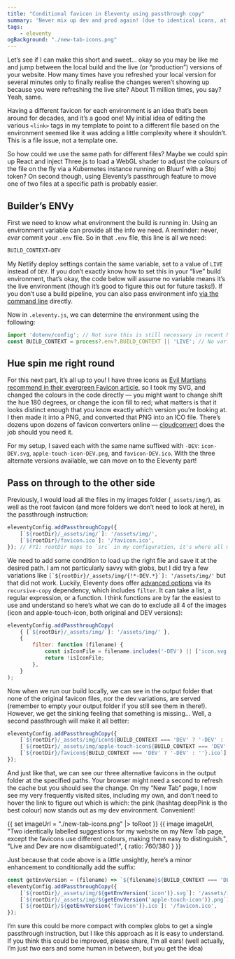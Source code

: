 ```yaml
---
title: "Conditional favicon in Eleventy using passthrough copy"
summary: 'Never mix up dev and prod again! (due to identical icons, at least)'
tags:
    - eleventy
ogBackground: "./new-tab-icons.png"
---
```


Let’s see if I can make this short and sweet… okay so you may be like me and jump between the local build and the live (or “production”) versions of your website. How many times have you refreshed your local version for several minutes only to finally realise the changes weren’t showing up because you were refreshing the live site? About 11 million times, you say? Yeah, same.

Having a different favicon for each environment is an idea that’s been around for decades, and it’s a good one! My initial idea of editing the various `<link>` tags in my template to point to a different file based on the environment seemed like it was adding a little complexity where it shouldn’t. This is a file issue, not a template one.

So how could we use the same path for different files? Maybe we could spin up React and inject Three.js to load a WebGL shader to adjust the colours of the file on the fly via a Kubernetes instance running on Bluurf with a Stoj token? On second though, using Eleventy’s passthrough feature to move one of two files at a specific path is probably easier.

## Builder’s ENVy

First we need to know what environment the build is running in. Using an environment variable can provide all the info we need. A reminder: never, _ever_ commit your `.env` file. So in that `.env` file, this line is all we need:

```js
BUILD_CONTEXT=DEV
```

My Netlify deploy settings contain the same variable, set to a value of `LIVE` instead of `DEV`. If you don’t exactly know how to set this in your “live” build environment, that’s okay, the code below will assume no variable means it’s the live environment (though it’s good to figure this out for future tasks!). If you don’t use a build pipeline, you can also pass environment info [via the command line](https://www.11ty.dev/docs/environment-vars/#via-the-command-line) directly.

Now in `.eleventy.js`, we can determine the environment using the following:

```js
import 'dotenv/config'; // Not sure this is still necessary in recent Node versions...?
const BUILD_CONTEXT = process?.env?.BUILD_CONTEXT || 'LIVE'; // No var? We're doing it LIVE
```

## Hue spin me right round

For this next part, it’s all up to you! I have three icons as [Evil Martians recommend in their evergreen Favicon article](https://evilmartians.com/chronicles/how-to-favicon-in-2021-six-files-that-fit-most-needs), so I took my SVG, and changed the colours in the code directly — you might want to change shift the hue 180 degrees, or change the icon fill to red; what matters is that it looks distinct enough that you know exactly which version you’re looking at. I then made it into a PNG, and converted that PNG into an ICO file. There’s dozens upon dozens of favicon converters online — [cloudconvert](https://cloudconvert.com/png-to-ico) does the job should you need it.

For my setup, I saved each with the same name suffixed with `-DEV`: `icon-DEV.svg`, `apple-touch-icon-DEV.png`, and `favicon-DEV.ico`. With the three alternate versions available, we can move on to the Eleventy part!

## Pass on through to the other side

Previously, I would load all the files in my images folder (`_assets/img/`), as well as the root favicon (and more folders we don’t need to look at here), in the passthrough instruction:

```js
eleventyConfig.addPassthroughCopy({
	[`${rootDir}/_assets/img/`]: '/assets/img/',
	[`${rootDir}/favicon.ico`]: '/favicon.ico',
}); // FYI: rootDir maps to `src` in my configuration, it's where all my source files are
```

We need to add some condition to load up the right file and save it at the desired path. I am not particularly savvy with globs, but I did try a few variations like ``[`${rootDir}/_assets/img/{!*-DEV.*}`]: '/assets/img/'`` but that did not work. Luckily, Eleventy does offer [advanced options](https://www.11ty.dev/docs/copy/#advanced-options) via its `recursive-copy` dependency, which includes `filter`. It can take a list, a regular expression, or a function. I think functions are by far the easiest to use and understand so here’s what we can do to exclude all 4 of the images (icon and apple-touch-icon, both original and DEV versions):

```js
eleventyConfig.addPassthroughCopy(
	{ [`${rootDir}/_assets/img/`]: '/assets/img/' },
	{
		filter: function (filename) {
			const isIconFile = filename.includes('-DEV') || ['icon.svg', 'apple-touch-icon.png'].includes(filename);
			return !isIconFile;
		},
	}
);
```

Now when we run our build locally, we can see in the output folder that none of the original favicon files, nor the dev variations, are served (remember to empty your output folder if you still see them in there!). However, we get the sinking feeling that something is missing… Well, a second passthrough will make it all better:

```js
eleventyConfig.addPassthroughCopy({
	[`${rootDir}/_assets/img/icon${BUILD_CONTEXT === 'DEV' ? '-DEV' : ''}.svg`]: '/assets/img/icon.svg',
	[`${rootDir}/_assets/img/apple-touch-icon${BUILD_CONTEXT === 'DEV' ? '-DEV' : ''}.png`]: '/assets/img/apple-touch-icon.png',
	[`${rootDir}/favicon${BUILD_CONTEXT === 'DEV' ? '-DEV' : ''}.ico`]: '/favicon.ico',
});
```

And just like that, we can see our three alternative favicons in the output folder at the specified paths. Your browser might need a second to refresh the cache but you should see the change. On my “New Tab” page, I now see my very frequently visited sites, including my own, and don’t need to hover the link to figure out which is which: the pink (hashtag deepPink is the best colour) now stands out as my dev environment. Convenient!

{{ set imageUrl = "./new-tab-icons.png" |> toRoot }}
{{ image imageUrl, "Two identically labelled suggestions for my website on my New Tab page, except the favicons use different colours, making them easy to distinguish.", "Live and Dev are now disambiguated!", { ratio: 760/380 } }}

Just because that code above is a *little* unsightly, here’s a minor enhancement to conditionally add the suffix:

```js
const getEnvVersion = (filename) => `${filename}${BUILD_CONTEXT === 'DEV' ? '-DEV' : ''}`;
eleventyConfig.addPassthroughCopy({
	[`${rootDir}/_assets/img/${getEnvVersion('icon')}.svg`]: '/assets/img/icon.svg',
	[`${rootDir}/_assets/img/${getEnvVersion('apple-touch-icon')}.png`]: '/assets/img/apple-touch-icon.png',
	[`${rootDir}/${getEnvVersion('favicon')}.ico`]: '/favicon.ico',
});
```

I’m sure this could be more compact with complex globs to get a single passthrough instruction, but I like this approach as it is easy to understand. If you think this could be improved, please share, I’m all ears! (well actually, I’m just _two_ ears and some human in between, but you get the idea)